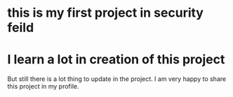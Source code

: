 # this is my first project in security feild
# I learn a lot in creation of this project
But still there is a lot thing to update in the project.
 I am very happy to share this project in my profile.